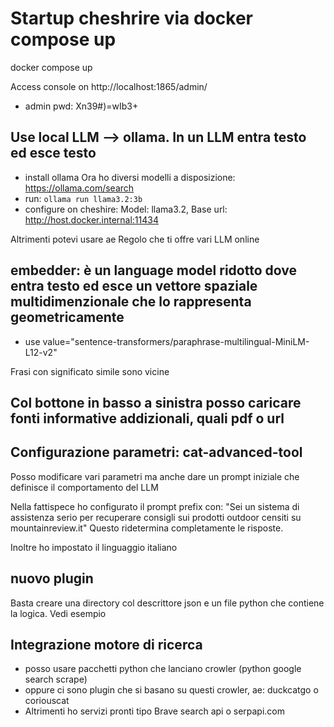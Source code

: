 # Startup cheshrire via docker compose up
docker compose up

Access console on http://localhost:1865/admin/
* admin pwd: Xn39#)=wIb3+

## Use local LLM --> ollama. In un LLM entra testo ed esce testo
* install ollama
Ora ho diversi modelli a disposizione: https://ollama.com/search
* run: `ollama run llama3.2:3b`
* configure on cheshire: Model: llama3.2, Base url: http://host.docker.internal:11434

Altrimenti potevi usare ae Regolo che ti offre vari LLM online

## embedder: è un language model ridotto dove entra testo ed esce un vettore spaziale multidimenzionale che lo rappresenta geometricamente
* use value="sentence-transformers/paraphrase-multilingual-MiniLM-L12-v2"

Frasi con significato simile sono vicine


## Col bottone in basso a sinistra posso caricare fonti informative addizionali, quali pdf o url

## Configurazione parametri: cat-advanced-tool

Posso modificare vari parametri ma anche dare un prompt iniziale che definisce il comportamento del LLM

Nella fattispece ho configurato il prompt prefix con: "Sei un sistema di assistenza serio per recuperare consigli sui prodotti outdoor censiti su mountainreview.it"
Questo ridetermina completamente le risposte.

Inoltre ho impostato il linguaggio italiano

## nuovo plugin
Basta creare una directory col descrittore json e un file python che contiene la logica. Vedi esempio

## Integrazione motore di ricerca
- posso usare pacchetti python che lanciano crowler (python google search scrape)
- oppure ci sono plugin che si basano su questi crowler, ae: duckcatgo o coriouscat
- Altrimenti ho servizi pronti tipo Brave search api o serpapi.com 
